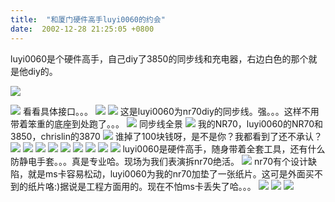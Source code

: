 ```yaml
---
title:  "和厦门硬件高手luyi0060的约会"
date:  2002-12-28 21:25:05 +0800
---
```


luyi0060是个硬件高手，自己diy了3850的同步线和充电器，右边白色的那个就是他diy的。

![](/images/2011/luyi0060diy/1.jpg)

![](/images/2011/luyi0060diy/2.jpg) 看看具体接口。。。
![](/images/2011/luyi0060diy/3.jpg)
![](/images/2011/luyi0060diy/4.jpg) 这是luyi0060为nr70diy的同步线。强。。。这样不用带着笨重的底座到处跑了。。。
![](/images/2011/luyi0060diy/5.jpg) 同步线全景
![](/images/2011/luyi0060diy/6.jpg) 我的NR70，luyi0060的NR70和3850，chrislin的3870
![](/images/2011/luyi0060diy/7.jpg) 谁掉了100块钱呀，是不是你？我都看到了还不承认？
![](/images/2011/luyi0060diy/8.jpg)
![](/images/2011/luyi0060diy/9.jpg)
![](/images/2011/luyi0060diy/10.jpg)
![](/images/2011/luyi0060diy/11.jpg)
![](/images/2011/luyi0060diy/12.jpg)
![](/images/2011/luyi0060diy/13.jpg)
![](/images/2011/luyi0060diy/14.jpg)
![](/images/2011/luyi0060diy/15.jpg)
![](/images/2011/luyi0060diy/16.jpg) luyi0060是硬件高手，随身带着全套工具，还有什么防静电手套。。。真是专业哈。现场为我们表演拆nr70绝活。
![](/images/2011/luyi0060diy/17.jpg) nr70有个设计缺陷，就是ms卡容易松动，luyi0060为我的nr70加垫了一张纸片。这可是外面买不到的纸片咯:)据说是工程方面用的。现在不怕ms卡丢失了哈。。。
![](/images/2011/luyi0060diy/18.jpg)
![](/images/2011/luyi0060diy/19.jpg)
![](/images/2011/luyi0060diy/20.jpg)
